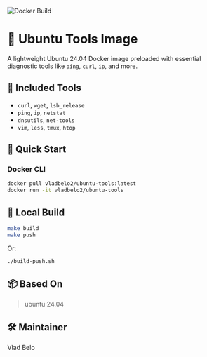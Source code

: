 ![Docker Build](https://github.com/vladbelo2/ubuntu-images/actions/workflows/docker.yml/badge.svg)

# 🐧 Ubuntu Tools Image

A lightweight Ubuntu 24.04 Docker image preloaded with essential diagnostic tools like `ping`, `curl`, `ip`, and more.

## 🔧 Included Tools

- `curl`, `wget`, `lsb_release`
- `ping`, `ip`, `netstat`
- `dnsutils`, `net-tools`
- `vim`, `less`, `tmux`, `htop`

## 🚀 Quick Start

### Docker CLI

```bash
docker pull vladbelo2/ubuntu-tools:latest
docker run -it vladbelo2/ubuntu-tools
```

## 🔨 Local Build

```bash
make build
make push
```

Or:

```bash
./build-push.sh
```

## 📦 Based On

> ubuntu:24.04

## 🛠 Maintainer

Vlad Belo

